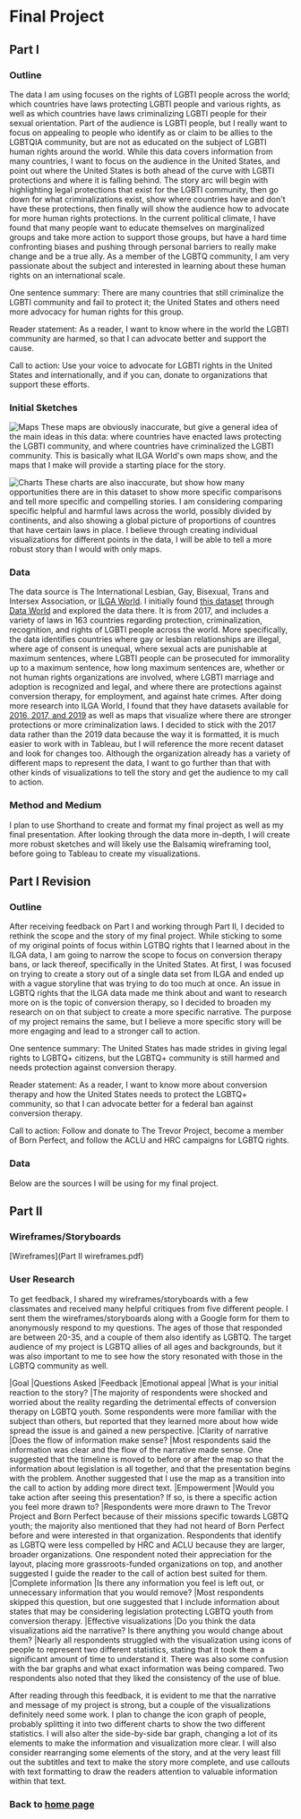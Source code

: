 # Final Project

## Part I

### Outline

The data I am using focuses on the rights of LGBTI people across the world; which countries have laws protecting LGBTI people and various rights, as well as which countries have laws criminalizing LGBTI people for their sexual orientation. Part of the audience is LGBTI people, but I really want to focus on appealing to people who identify as or claim to be allies to the LGBTQIA community, but are not as educated on the subject of LGBTI human rights around the world. While this data covers information from many countries, I want to focus on the audience in the United States, and point out where the United States is both ahead of the curve with LGBTI protections and where it is falling behind. The story arc will begin with highlighting legal protections that exist for the LGBTI community, then go down for what criminalizations exist, show where countries have and don't have these protections, then finally will show the audience how to advocate for more human rights protections. In the current political climate, I have found that many people want to educate themselves on marginalized groups and take more action to support those groups, but have a hard time confronting biases and pushing through personal barriers to really make change and be a true ally. As a member of the LGBTQ community, I am very passionate about the subject and interested in learning about these human rights on an international scale. 

One sentence summary: There are many countries that still criminalize the LGBTI community and fail to protect it; the United States and others need more advocacy for human rights for this group.

Reader statement: As a reader, I want to know where in the world the LGBTI community are harmed, so that I can advocate better and support the cause.

Call to action: Use your voice to advocate for LGBTI rights in the United States and internationally, and if you can, donate to organizations that support these efforts.

### Initial Sketches

![Maps](/initial_maps.jpg)
These maps are obviously inaccurate, but give a general idea of the main ideas in this data: where countries have enacted laws protecting the LGBTI community, and where countries have criminalized the LGBTI community. This is basically what ILGA World's own maps show, and the maps that I make will provide a starting place for the story.

![Charts](/initial_charts.jpg)
These charts are also inaccurate, but show how many opportunities there are in this dataset to show more specific comparisons and tell more specific and compelling stories. I am considering comparing specific helpful and harmful laws across the world, possibly divided by continents, and also showing a global picture of proportions of countres that have certain laws in place. I believe through creating individual visualizations for different points in the data, I will be able to tell a more robust story than I would with only maps.

### Data

The data source is The International Lesbian, Gay, Bisexual, Trans and Intersex Association, or [ILGA World](https://ilga.org/). I initially found [this dataset](ILGA_data.xlsx) through [Data World](https://data.world/dataforacause/lgbt-laws) and explored the data there. It is from 2017, and includes a variety of laws in 163 countries regarding protection, criminalization, recognition, and rights of LGBTI people across the world. More specifically, the data identifies countries where gay or lesbian relationships are illegal, where age of consent is unequal, where sexual acts are punishable at maximum sentences, where LGBTI people can be prosecuted for immorality up to a maximum sentence, how long maximum sentences are, whether or not human rights organizations are involved, where LGBTI marriage and adoption is recognized and legal, and where there are protections against conversion therapy, for employment, and against hate crimes. After doing more research into ILGA World, I found that they have datasets available for [2016, 2017, and 2019](https://ilga.org/maps-sexual-orientation-laws) as well as maps that visualize where there are stronger protections or more criminalization laws. I decided to stick with the 2017 data rather than the 2019 data because the way it is formatted, it is much easier to work with in Tableau, but I will reference the more recent dataset and look for changes too. Although the organization already has a variety of different maps to represent the data, I want to go further than that with other kinds of visualizations to tell the story and get the audience to my call to action. 

### Method and Medium

I plan to use Shorthand to create and format my final project as well as my final presentation. After looking through the data more in-depth, I will create more robust sketches and will likely use the Balsamiq wireframing tool, before going to Tableau to create my visualizations.

## Part I Revision

### Outline

After receiving feedback on Part I and working through Part II, I decided to rethink the scope and the story of my final project. While sticking to some of my original points of focus within LGTBQ rights that I learned about in the ILGA data, I am going to narrow the scope to focus on conversion therapy bans, or lack thereof, specifically in the United States. At first, I was focused on trying to create a story out of a single data set from ILGA and ended up with a vague storyline that was trying to do too much at once. An issue in LGBTQ rights that the ILGA data made me think about and want to research more on is the topic of conversion therapy, so I decided to broaden my research on on that subject to create a more specific narrative. The purpose of my project remains the same, but I believe a more specific story will be more engaging and lead to a stronger call to action.

One sentence summary: The United States has made strides in giving legal rights to LGBTQ+ citizens, but the LGBTQ+ community is still harmed and needs protection against conversion therapy.

Reader statement: As a reader, I want to know more about conversion therapy and how the United States needs to protect the LGBTQ+ community, so that I can advocate better for a federal ban against conversion therapy.

Call to action: Follow and donate to The Trevor Project, become a member of Born Perfect, and follow the ACLU and HRC campaigns for LGBTQ rights.

### Data

Below are the sources I will be using for my final project.


## Part II

### Wireframes/Storyboards

[Wireframes](Part II wireframes.pdf)

### User Research

To get feedback, I shared my wireframes/storyboards with a few classmates and received many helpful critiques from five different people. I sent them the wireframes/storyboards along with a Google form for them to anonymously respond to my questions. The ages of those that responded are between 20-35, and a couple of them also identify as LGBTQ. The target audience of my project is LGBTQ allies of all ages and backgrounds, but it was also important to me to see how the story resonated with those in the LGBTQ community as well.

|Goal                     |Questions Asked                                         |Feedback
|Emotional appeal         |What is your initial reaction to the story?             |The majority of respondents were shocked and worried about the reality regarding the detrimental effects of conversion therapy on LGBTQ youth. Some respondents were more familiar with the subject than others, but reported that they learned more about how wide spread the issue is and gained a new perspective.
|Clarity of narrative     |Does the flow of information make sense?                |Most respondents said the information was clear and the flow of the narrative made sense. One suggested that the timeline is moved to before or after the map so that the information about legislation is all together, and that the presentation begins with the problem. Another suggested that I use the map as a transition into the call to action by adding more direct text.
|Empowerment              |Would you take action after seeing this presentation? If so, is there a specific action you feel more drawn to?    |Respondents were more drawn to The Trevor Project and Born Perfect because of their missions specific towards LGBTQ youth; the majority also mentioned that they had not heard of Born Perfect before and were interested in that organization. Respondents that identify as LGBTQ were less compelled by HRC and ACLU because they are larger, broader organizations. One respondent noted their appreciation for the layout, placing more grassroots-funded organizations on top, and another suggested I guide the reader to the call of action best suited for them. 
|Complete information     |Is there any information you feel is left out, or unnecessary information that you would remove? |Most respondents skipped this question, but one suggested that I include information about states that may be considering legislation protecting LGBTQ youth from conversion therapy.
|Effective visualizations |Do you think the data visualizations aid the narrative? Is there anything you would change about them? |Nearly all respondents struggled with the visualization using icons of people to represent two different statistics, stating that it took them a significant amount of time to understand it. There was also some confusion with the bar graphs and what exact information was being compared. Two respondents also noted that they liked the consistency of the use of blue.

After reading through this feedback, it is evident to me that the narrative and message of my project is strong, but a couple of the visualizations definitely need some work. I plan to change the icon graph of people, probably splitting it into two different charts to show the two different statistics. I will also alter the side-by-side bar graph, changing a lot of its elements to make the information and visualization more clear. I will also consider rearranging some elements of the story, and at the very least fill out the subtitles and text to make the story more complete, and use callouts with text formatting to draw the readers attention to valuable information within that text.

### Back to [home page](/README.md)
